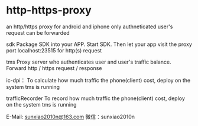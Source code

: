 # http-https-proxy
an http/https proxy for android and iphone
only authneticated user's request can be forwarded


sdk
  Package SDK into your APP. Start SDK. Then let your app visit the proxy port localhost:23515 for http(s) request
  
tms
  Proxy server who authenticates user and user's traffic balance. Forward http / https request / response
  
ic-dpi：
  To calculate how much traffic the phone(client) cost, deploy on the system tms is running
  
trafficRecorder
  To record how much traffic the phone(client) cost, deploy on the system tms is running
  

E-Mail: sunxiao2010n@163.com
微信：sunxiao2010n

